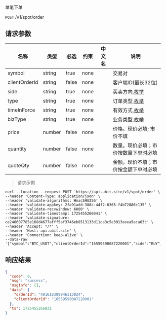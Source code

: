 单笔下单

`POST` /v1/spot/order

## 请求参数

| 名称            | 类型     | 必选    | 约束   | 中文名 | 说明                                    |
|---------------|--------|-------|------|-----|---------------------------------------|
| symbol        | string | true  | none |     | 交易对                                   |
| clientOrderId | string | false | none |     | 客户端ID(最长32位)                          |
| side          | string | true  | none |     | 买卖方向,[枚举](/spot/README?id=买卖方向)       |
| type          | string | true  | none |     | 订单类型,[枚举](/spot/README?id=订单类型)    |
| timeInForce   | string | true  | none |     | 有效方式,[枚举](/spot/README.md?id=BizType) |
| bizType       | string | true  | none |     | 业务类型,[枚举](/spot/README.md?id=BizType) |
| price         | number | false | none |     | 价格。现价必填; 市价不填                         |
| quantity      | number | false | none |     | 数量。现价必填；市价按数量下单时必填                    |
| quoteQty      | number | false | none |     | 金额。现价不填；市价按金额下单时必填                    |

> 请求示例

```shell
curl --location --request POST 'https://api.ubit.site/v1/spot/order' \
--header 'Content-Type: application/json' \
--header 'validate-algorithms: HmacSHA256' \
--header 'validate-appkey: 2fa91add-388c-44f2-8365-f4b72886c135' \
--header 'validate-recvwindow: 6000' \
--header 'validate-timestamp: 1725455266041' \
--header 'validate-signature: ce246607785e168d4677afff5af3746eb8513133d11ca3c5e3913eeea5aca63c' \
--header 'Accept: */*' \
--header 'Host: api.ubit.site' \
--header 'Connection: keep-alive' \
--data-raw '{"symbol":"BTC_USDT","clientOrderId":"16559590087220001","side":"BUY","type":"LIMIT","timeInForce":"FOK","bizType":"SPOT","price":40000,"quantity":2,"media":"btok","mediaChannel":"12345"}'
```

## 响应结果

```json
{
  "code": 0,
  "msg": "success",
  "msgInfo": [],
  "data": {
    "orderId": "401618309946313024",
    "clientOrderId": "16559590087220001"
  },
  "ts": 1725455266831
}
```

